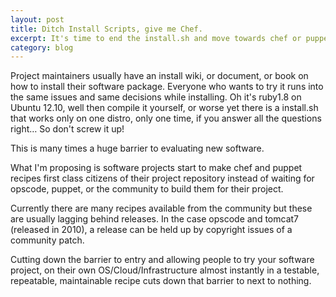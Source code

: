 ```yaml
---
layout: post
title: Ditch Install Scripts, give me Chef.
excerpt: It's time to end the install.sh and move towards chef or puppet.
category: blog
---
```


Project maintainers usually have an install wiki, or document, or book on how to install their software package. Everyone who wants to try it runs into the same issues and same decisions while installing. Oh it's ruby1.8 on Ubuntu 12.10, well then compile it yourself, or worse yet there is a install.sh that works only on one distro, only one time, if you answer all the questions right… So don't screw it up!

This is many times a huge barrier to evaluating new software. 

What I'm proposing is software projects start to make chef and puppet recipes first class citizens of their project repository instead of waiting for opscode, puppet, or the community to build them for their project. 

Currently there are many recipes available from the community but these are usually lagging behind releases. In the case opscode and tomcat7 (released in 2010), a release can be held up by copyright issues of a community patch.

Cutting down the barrier to entry and allowing people to try your software project, on their own OS/Cloud/Infrastructure almost instantly in a testable, repeatable, maintainable  recipe cuts down that barrier to next to nothing.
